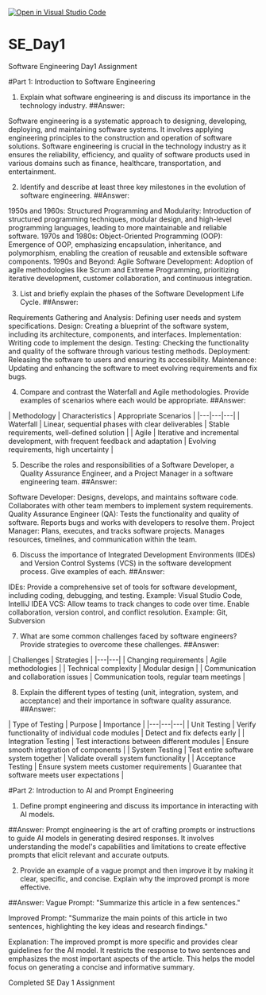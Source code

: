 [![Open in Visual Studio Code](https://classroom.github.com/assets/open-in-vscode-2e0aaae1b6195c2367325f4f02e2d04e9abb55f0b24a779b69b11b9e10269abc.svg)](https://classroom.github.com/online_ide?assignment_repo_id=16574828&assignment_repo_type=AssignmentRepo)
# SE_Day1
Software Engineering Day1 Assignment

#Part 1: Introduction to Software Engineering
1. Explain what software engineering is and discuss its importance in the technology industry.
##Answer: 

Software engineering is a systematic approach to designing, developing, deploying, and maintaining software systems. It involves applying engineering principles to the construction and operation of software solutions. Software engineering is crucial in the technology industry as it ensures the reliability, efficiency, and quality of software products used in various domains such as finance, healthcare, transportation, and entertainment.

2. Identify and describe at least three key milestones in the evolution of software engineering.
##Answer:

1950s and 1960s: Structured Programming and Modularity: Introduction of structured programming techniques, modular design, and high-level programming languages, leading to more maintainable and reliable software.
1970s and 1980s: Object-Oriented Programming (OOP): Emergence of OOP, emphasizing encapsulation, inheritance, and polymorphism, enabling the creation of reusable and extensible software components.
1990s and Beyond: Agile Software Development: Adoption of agile methodologies like Scrum and Extreme Programming, prioritizing iterative development, customer collaboration, and continuous integration.

3. List and briefly explain the phases of the Software Development Life Cycle.
##Answer:

Requirements Gathering and Analysis: Defining user needs and system specifications.
Design: Creating a blueprint of the software system, including its architecture, components, and interfaces.
Implementation: Writing code to implement the design.
Testing: Checking the functionality and quality of the software through various testing methods.
Deployment: Releasing the software to users and ensuring its accessibility.
Maintenance: Updating and enhancing the software to meet evolving requirements and fix bugs.

4. Compare and contrast the Waterfall and Agile methodologies. Provide examples of scenarios where each would be appropriate.
##Answer:

| Methodology | Characteristics | Appropriate Scenarios | |---|---|---| | Waterfall | Linear, sequential phases with clear deliverables | Stable requirements, well-defined solution | | Agile | Iterative and incremental development, with frequent feedback and adaptation | Evolving requirements, high uncertainty |

5. Describe the roles and responsibilities of a Software Developer, a Quality Assurance Engineer, and a Project Manager in a software engineering team.
##Answer:

Software Developer: Designs, develops, and maintains software code. Collaborates with other team members to implement system requirements.
Quality Assurance Engineer (QA): Tests the functionality and quality of software. Reports bugs and works with developers to resolve them.
Project Manager: Plans, executes, and tracks software projects. Manages resources, timelines, and communication within the team.

6. Discuss the importance of Integrated Development Environments (IDEs) and Version Control Systems (VCS) in the software development process. Give examples of each.
##Answer:

IDEs: Provide a comprehensive set of tools for software development, including coding, debugging, and testing. Example: Visual Studio Code, IntelliJ IDEA
VCS: Allow teams to track changes to code over time. Enable collaboration, version control, and conflict resolution. Example: Git, Subversion

7. What are some common challenges faced by software engineers? Provide strategies to overcome these challenges.
##Answer:

| Challenges | Strategies | |---|---| | Changing requirements | Agile methodologies | | Technical complexity | Modular design | | Communication and collaboration issues | Communication tools, regular team meetings |

8. Explain the different types of testing (unit, integration, system, and acceptance) and their importance in software quality assurance.
##Answer:

| Type of Testing | Purpose | Importance | |---|---|---| | Unit Testing | Verify functionality of individual code modules | Detect and fix defects early | | Integration Testing | Test interactions between different modules | Ensure smooth integration of components | | System Testing | Test entire software system together | Validate overall system functionality | | Acceptance Testing | Ensure system meets customer requirements | Guarantee that software meets user expectations |

#Part 2: Introduction to AI and Prompt Engineering
1. Define prompt engineering and discuss its importance in interacting with AI models.

##Answer: Prompt engineering is the art of crafting prompts or instructions to guide AI models in generating desired responses. It involves understanding the model's capabilities and limitations to create effective prompts that elicit relevant and accurate outputs.

2. Provide an example of a vague prompt and then improve it by making it clear, specific, and concise. Explain why the improved prompt is more effective.

##Answer:
Vague Prompt: "Summarize this article in a few sentences."

Improved Prompt: "Summarize the main points of this article in two sentences, highlighting the key ideas and research findings."

Explanation: The improved prompt is more specific and provides clear guidelines for the AI model. It restricts the response to two sentences and emphasizes the most important aspects of the article. This helps the model focus on generating a concise and informative summary.


Completed SE Day 1 Assignment


